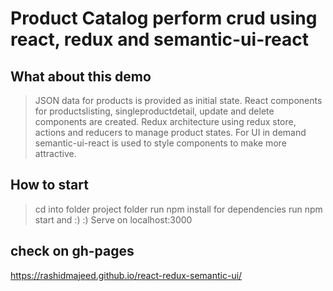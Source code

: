 


# Product Catalog perform crud using react, redux and semantic-ui-react


## What about this demo
> JSON data for products is provided as initial state.
> React components for productslisting, singleproductdetail, update and delete components are created.
> Redux architecture using redux store, actions and reducers to manage product states.
> For UI in demand semantic-ui-react is used to style components to make more attractive.

## How to start
> cd into folder project folder
> run npm install for dependencies
> run npm start and :) :)
> Serve on localhost:3000

## check on gh-pages
https://rashidmajeed.github.io/react-redux-semantic-ui/

